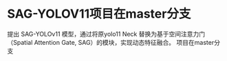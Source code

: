 # SAG-YOLOV11项目在master分支
提出 SAG-YOLOv11 模型，通过将原yolo11 Neck 替换为基于空间注意力门（Spatial Attention Gate, SAG）的模块，实现动态特征融合。
项目在master分支
